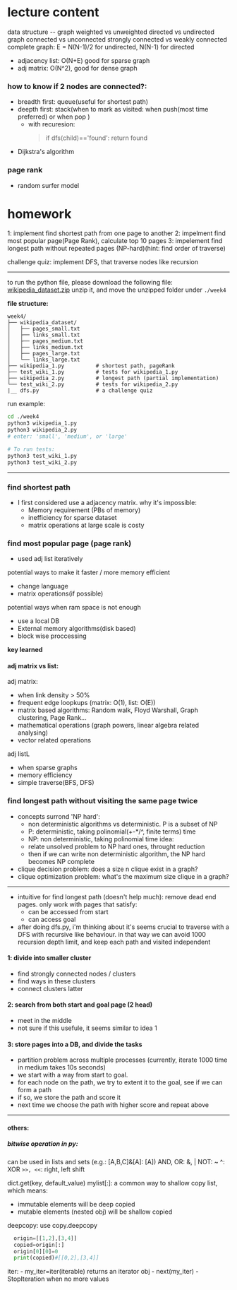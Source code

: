 # lecture content

data structure -- graph
weighted vs unweighted
directed vs undirected graph
connected vs unconnected
strongly connected vs weakly connected
complete graph: E = N(N-1)/2 for undirected, N(N-1) for directed

- adjacency list: O(N+E) good for sparse graph
- adj matrix: O(N^2), good for dense graph

### how to know if 2 nodes are connected?:

- breadth first: queue(useful for shortest path)
- deepth first: stack(when to mark as visited: when push(most time preferred) or when pop )
  - with recuresion:
    > if dfs(child)=='found': return found
- Dijkstra's algorithm

### page rank

- random surfer model

# homework

1: implement find shortest path from one page to another
2: impelment find most popular page(Page Rank), calculate top 10 pages
3: impelement find longest path without repeated pages (NP-hard)(hint: find order of traverse)

challenge quiz: implement DFS, that traverse nodes like recursion

---

to run the python file, please download the following file:
[wikipedia_dataset.zip](https://drive.google.com/file/d/1mNkmAK70JlExll9kEEHQWR08bbutce2x/view)
unzip it, and move the unzipped folder under `./week4`

**file structure:**

```
week4/
├── wikipedia_dataset/
│   ├── pages_small.txt
│   ├── links_small.txt
│   ├── pages_medium.txt
│   ├── links_medium.txt
│   ├── pages_large.txt
│   └── links_large.txt
├── wikipedia_1.py          # shortest path, pageRank
├── test_wiki_1.py          # tests for wikipedia_1.py
├── wikipedia_2.py          # longest path (partial implementation)
└── test_wiki_2.py          # tests for wikipedia_2.py
|__ dfs.py                  # a challenge quiz
```

run example:

```bash
cd ./week4
python3 wikipedia_1.py
python3 wikipedia_2.py
# enter: 'small', 'medium', or 'large'

# To run tests:
python3 test_wiki_1.py
python3 test_wiki_2.py
```

---

### find shortest path

- I first considered use a adjacency matrix. why it's impossible:
  - Memory requirement (PBs of memory)
  - inefficiency for sparse dataset
  - matrix operations at large scale is costy

### find most popular page (page rank)

- used adj list iteratively

potential ways to make it faster / more memory efficient

- change language
- matrix operations(if possible)

potential ways when ram space is not enough

- use a local DB
- External memory algorithms(disk based)
- block wise proccessing

**key learned**

#### adj matrix vs list:

adj matrix:

- when link density > 50%
- frequent edge loopkups (matrix: O(1), list: O(E))
- matrix based algorithms: Random walk, Floyd Warshall, Graph clustering, Page Rank...
- mathematical operations (graph powers, linear algebra related analysing)
- vector related operations

adj listL

- when sparse graphs
- memory efficiency
- simple traverse(BFS, DFS)

### find longest path without visiting the same page twice

- concepts surrond 'NP hard':
  - non deterministic algorithms vs deterministic. P is a subset of NP
  - P: deterministic, taking polinomial(+-\*/^, finite terms) time
  - NP: non deterministic, taking polinomial time
    idea:
  - relate unsolved problem to NP hard ones, throught reduction
  - then if we can write non deterministic algorithm, the NP hard becomes NP complete
- clique decision problem: does a size n clique exist in a graph?
- clique optimization problem: what's the maximum size clique in a graph?

---

- intuitive for find longest path (doesn't help much):
  remove dead end pages.
  only work with pages that satisfy:
  - can be accessed from start
  - can access goal
- after doing dfs.py, i'm thinking about it's seems crucial to traverse with a DFS with recursive like behaviour. in that way we can avoid 1000 recursion depth limit, and keep each path and visited independent

#### 1: divide into smaller cluster

- find strongly connected nodes / clusters
- find ways in these clusters
- connect clusters latter

#### 2: search from both start and goal page (2 head)

- meet in the middle
- not sure if this usefule, it seems similar to idea 1

#### 3: store pages into a DB, and divide the tasks

- partition problem across multiple processes (currently, iterate 1000 time in medium takes 10s seconds)
- we start with a way from start to goal.
- for each node on the path, we try to extent it to the goal, see if we can form a path
- if so, we store the path and score it
- next time we choose the path with higher score and repeat above

---

#### others:

##### bitwise operation in py:

can be used in lists and sets (e.g.: [A,B,C]&[A]: [A])
AND, OR: &, |
NOT: ~
^: XOR
`>>, <<`: right, left shift

dict.get(key, default_value)
mylist[:]: a common way to shallow copy list, which means:

- immutable elements will be deep copied
- mutable elements (nested obj) will be shallow copied

deepcopy: use copy.deepcopy

```python
  origin=[[1,2],[3,4]]
  copied=origin[:]
  origin[0][0]=0
  print(copied)#[[0,2],[3,4]]
```

iter: - my_iter=iter(iterable) returns an iterator obj - next(my_iter) - StopIteration when no more values
